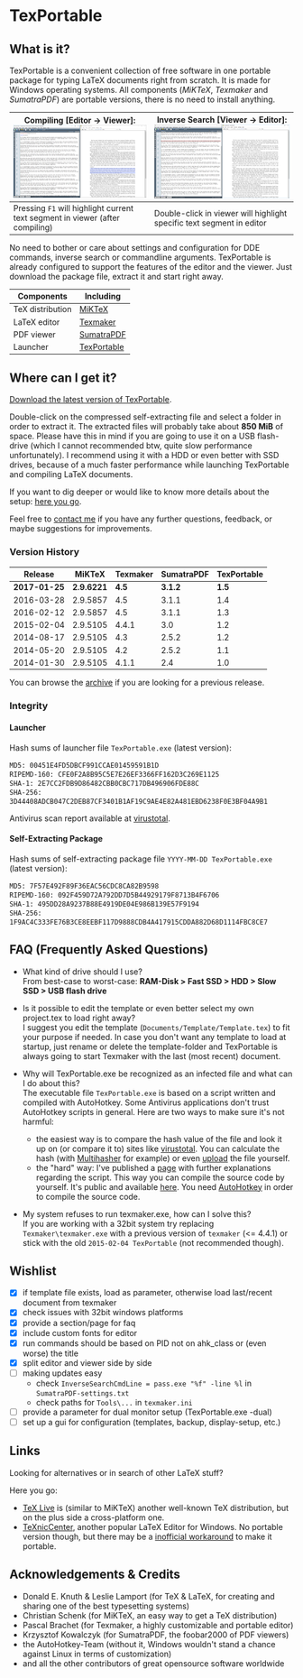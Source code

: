 [virustotal]: https://virustotal.com/en/file/3d44408adcb047c2deb87cf3401b1af19c9ae4e82a481ebd6238f0e3bf04a9b1/analysis/1485379734/
[download]: https://drive.google.com/a/symera.de/uc?id=0B_Dtz2OFld1iR1pHX3ZpWTR4YVk&export=download
[contact me]: mailto:info@symera.de?subject=TexPortable

[logo]: img/logo.png
[img_t_compile]: img/2017-01-25_compile_t.png
[img_t_inverse]: img/2017-01-25_inverse_t.png
[img_compile]: img/2017-01-25_compile.png
[img_inverse]: img/2017-01-25_inverse.png

# TexPortable

## What is it?
TexPortable is a convenient collection of free software in one portable package for typing LaTeX documents right from scratch. It is made for Windows operating systems. All components (*MiKTeX*, *Texmaker* and *SumatraPDF*) are portable versions, there is no need to install anything.

Compiling [Editor -> Viewer]: [![img_t_compile]][img_compile] | Inverse Search [Viewer -> Editor]: [![img_t_inverse]][img_inverse]
------------ | -------------
Pressing `F1` will highlight current text segment in viewer (after compiling) | Double-click in viewer will highlight specific text segment in editor

No need to bother or care about settings and configuration for DDE commands, inverse search or commandline arguments. TexPortable is already configured to support the features of the editor and the viewer. Just download the package file, extract it and start right away.

|Components |Including | 
|---|---|
|TeX distribution |[MiKTeX](https://miktex.org/) |
|LaTeX editor |[Texmaker](http://www.xm1math.net/texmaker/) |
|PDF viewer |[SumatraPDF](http://blog.kowalczyk.info/software/sumatrapdf/) |
|Launcher |[TexPortable](setup.md) |

## Where can I get it?
[Download the latest version of TexPortable][download].

Double-click on the compressed self-extracting file and select a folder in order to extract it. The extracted files will probably take about **850 MiB** of space. Please have this in mind if you are going to use it on a USB flash-drive (which I cannot recommended btw, quite slow performance unfortunately). I recommend using it with a HDD or even better with SSD drives, because of a much faster performance while launching TexPortable and compiling LaTeX documents.

If you want to dig deeper or would like to know more details about the setup: [here you go](setup.md).

Feel free to [contact me] if you have any further questions, feedback, or maybe suggestions for improvements.

### Version History
Release    | MiKTeX   | Texmaker | SumatraPDF | TexPortable
---        | ---      | ---   | ---     | ---
**2017-01-25** | **2.9.6221** |	**4.5** 	| **3.1.2** 	| **1.5**
2016-03-28 | 2.9.5857 |	4.5 	| 3.1.1 	| 1.4
2016-02-12 | 2.9.5857 |	4.5 	| 3.1.1 	| 1.3
2015-02-04 | 2.9.5105 |	4.4.1 | 3.0     | 1.2
2014-08-17 | 2.9.5105 |	4.3 	| 2.5.2 	| 1.2
2014-05-20 | 2.9.5105 |	4.2 	| 2.5.2 	| 1.1
2014-01-30 | 2.9.5105 |	4.1.1 | 2.4 	  | 1.0

You can browse the [archive](https://drive.google.com/folderview?id=0B_Dtz2OFld1iemw2VmhwYUIweUE&usp=sharing#list) if you are looking for a previous release.

### Integrity

#### Launcher
Hash sums of launcher file `TexPortable.exe` (latest version):
```
MD5: 00451E4FD5DBCF991CCAE01459591B1D
RIPEMD-160: CFE0F2A8B95C5E7E26EF3366FF162D3C269E1125
SHA-1: 2E7CC2FDB9D86482CBB0CBC717DB496906FDE88C
SHA-256: 3D44408ADCB047C2DEB87CF3401B1AF19C9AE4E82A481EBD6238F0E3BF04A9B1
```
Antivirus scan report available at [virustotal][virustotal].

#### Self-Extracting Package
Hash sums of self-extracting package file `YYYY-MM-DD TexPortable.exe` (latest version):
```
MD5: 7F57E492F89F36EAC56CDC8CA82B9598
RIPEMD-160: 092F459D72A792DD7D5B44929179F8713B4F6706
SHA-1: 495DD28A9237B88E4919DE04E986B139E57F9194
SHA-256: 1F9AC4C333FE76B3CE8EEBF117D9888CDB4A417915CDDA882D68D1114FBC8CE7
```

## FAQ (Frequently Asked Questions)
* What kind of drive should I use?  
  From best-case to worst-case: **RAM-Disk > Fast SSD > HDD > Slow SSD > USB flash drive**
  
* Is it possible to edit the template or even better select my own project.tex to load right away?  
  I suggest you edit the template (`Documents/Template/Template.tex`) to fit your purpose if needed. In case you don't want any template to load at startup, just rename or delete the template-folder and TexPortable is always going to start Texmaker with the last (most recent) document.
  
* Why will TexPortable.exe be recognized as an infected file and what can I do about this?  
  The executable file `TexPortable.exe` is based on a script written and compiled with AutoHotkey. Some Antivirus applications don't trust AutoHotkey scripts in general. Here are two ways to make sure it's not harmful:  
  * the easiest way is to compare the hash value of the file and look it up on (or compare it to) sites like [virustotal]. You can calculate the hash (with [Multihasher](http://www.abelhadigital.com/multihasher) for example) or even [upload](https://www.virustotal.com/) the file yourself.
  * the "hard" way: I've published a [page](setup.md) with further explanations regarding the script. This way you can compile the source code by yourself. It's public and available [here](ahk/TexPortable.ahk). You need [AutoHotkey](http://www.autohotkey.com/) in order to compile the source code.
  
* My system refuses to run texmaker.exe, how can I solve this?  
  If you are working with a 32bit system try replacing `Texmaker\texmaker.exe` with a previous version of `texmaker` (<= 4.4.1) or stick with the old `2015-02-04 TexPortable` (not recommended though).

## Wishlist
- [x] if template file exists, load as parameter, otherwise load last/recent document from texmaker
- [x] check issues with 32bit windows platforms
- [x] provide a section/page for faq
- [x] include custom fonts for editor
- [x] run commands should be based on PID not on ahk_class or (even worse) the title
- [x] split editor and viewer side by side
- [ ] making updates easy
  - check `InverseSearchCmdLine = pass.exe "%f" -line %l` in `SumatraPDF-settings.txt`
  - check paths for `Tools\...` in `texmaker.ini`
- [ ] provide a parameter for dual monitor setup (TexPortable.exe -dual)
- [ ] set up a gui for configuration (templates, backup, display-setup, etc.)

## Links
Looking for alternatives or in search of other LaTeX stuff?

Here you go:

* [TeX Live](http://www.tug.org/texlive/) is (similar to MiKTeX) another well-known TeX distribution, but on the plus side a cross-platform one.
* [TeXnicCenter](http://www.texniccenter.org/), another popular LaTeX Editor for Windows. No portable version though, but there may be a [inofficial workaround](http://www.latex-community.org/know-how/latex-editors/76-latex-editors-texniccenter/354-how-to-make-texniccenter-portable) to make it portable.

## Acknowledgements & Credits
* Donald E. Knuth & Leslie Lamport (for TeX & LaTeX, for creating and sharing one of the best typesetting systems)
* Christian Schenk (for MiKTeX, an easy way to get a TeX distribution)
* Pascal Brachet (for Texmaker, a highly customizable and portable editor)
* Krzysztof Kowalczyk (for SumatraPDF, the foobar2000 of PDF viewers)
* the AutoHotkey-Team (without it, Windows wouldn't stand a chance against Linux in terms of customization)
* and all the other contributors of great opensource software worldwide
